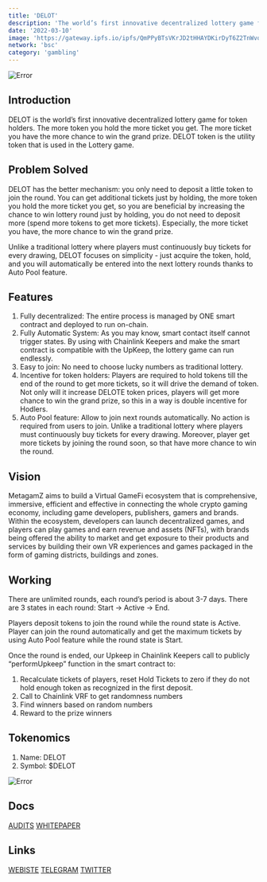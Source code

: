 ```yaml
---
title: 'DELOT'
description: 'The world’s first innovative decentralized lottery game for token holders.'
date: '2022-03-10'
image: 'https://gateway.ipfs.io/ipfs/QmPPyBTsVKrJD2tHHAYDKirDyT6Z2TnWvqjHptesj2pRUL'
network: 'bsc'
category: 'gambling'
---
```


![Error](https://gateway.ipfs.io/ipfs/QmQ5Am21Rie7uDJQ6FA4b51Q9gSjcht2arNUXgQUmfxZPS)

## Introduction
DELOT is the world’s first innovative decentralized lottery game for token holders. The more token you hold the more ticket you get. The more ticket you have the more chance to win the grand prize. DELOT token is the utility token that is used in the Lottery game.


## Problem Solved

DELOT has the better mechanism: you only need to deposit a little token to join the round. You can get additional tickets just by holding, the more token you hold the more ticket you get, so you are beneficial by increasing the chance to win lottery round just by holding, you do not need to deposit more (spend more tokens to get more tickets). Especially, the more ticket you have, the more chance to win the grand prize.

Unlike a traditional lottery where players must continuously buy tickets for every drawing, DELOT focuses on simplicity - just acquire the token, hold, and you will automatically be entered into the next lottery rounds thanks to Auto Pool feature.


## Features

1. Fully decentralized: The entire process is managed by ONE smart contract and deployed to run on-chain.
2. Fully Automatic System: As you may know, smart contact itself cannot trigger states. By using with Chainlink Keepers and make the smart contract is compatible with the UpKeep, the lottery game can run endlessly.
3. Easy to join: No need to choose lucky numbers as traditional lottery.
4. Incentive for token holders: Players are required to hold tokens till the end of the round to get more tickets, so it will drive the demand of token. Not only will it increase DELOTE token prices, players will get more chance to win the grand prize, so this in a way is double incentive for Hodlers.
5. Auto Pool feature: Allow to join next rounds automatically. No action is required from users to join. Unlike a traditional lottery where players must continuously buy tickets for every drawing. Moreover, player get more tickets by joining the round soon, so that have more chance to win the round.



## Vision

MetagamZ aims to build a Virtual GameFi ecosystem that is comprehensive, immersive, efficient and effective in connecting the whole crypto gaming
economy, including game developers, publishers, gamers and brands. Within the ecosystem, developers can launch decentralized games, and players can play games and earn revenue and assets (NFTs), with brands being offered the ability to market and get exposure to their products and services by building their own VR experiences and games packaged in the form of gaming districts, buildings and zones.

## Working

There are unlimited rounds, each round’s period is about 3-7 days.
There are 3 states in each round: Start -> Active -> End.

Players deposit tokens to join the round while the round state is Active.
Player can join the round automatically and get the maximum tickets by using Auto Pool feature while the round state is Start.

Once the round is ended, our Upkeep in Chainlink Keepers call to publicly “performUpkeep” function in the smart contract to:

1. Recalculate tickets of players, reset Hold Tickets to zero if they do not hold enough token as recognized in the first deposit.
2. Call to Chainlink VRF to get randomness numbers
3. Find winners based on random numbers
4. Reward to the prize winners

## Tokenomics

1. Name: DELOT
2. Symbol: $DELOT

![Error](https://gateway.ipfs.io/ipfs/QmV9GXHByonaEZfyejcLJAdi3LhKxvS8KctKyeXENVo1RP)


## Docs

[AUDITS](https://docs.delot.io/tokenomics/audit)
[WHITEPAPER](https://docs.delot.io/introduction/overview)


## Links

[WEBISTE](https://www.delot.io/)
[TELEGRAM](https://t.me/delot_io)
[TWITTER](https://twitter.com/delot_io)
